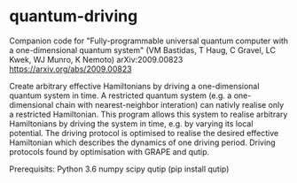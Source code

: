 # quantum-driving
Companion code for
"Fully-programmable universal quantum computer with a one-dimensional quantum system" (VM Bastidas, T Haug, C Gravel, LC Kwek, WJ Munro, K Nemoto) arXiv:2009.00823
https://arxiv.org/abs/2009.00823

Create arbitrary effective Hamiltonians by driving a one-dimensional quantum system in time.
A restricted quantum system (e.g. a one-dimensional chain with nearest-neighbor interation) can nativly realise only a restricted Hamiltonian.
This program allows this system to realise arbitrary Hamiltonians by driving the system in time, e.g. by varying its local potential.
The driving protocol is optimised to realise the desired effective Hamiltonian which describes the dynamics of one driving period.
Driving protocols found by optimisation with GRAPE and qutip.

Prerequisits:
Python 3.6
numpy
scipy
qutip (pip install qutip)




